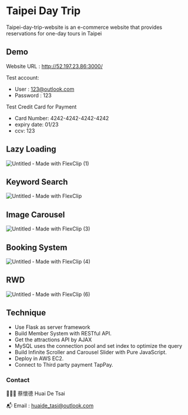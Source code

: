 # Taipei Day Trip

Taipei-day-trip-website is an e-commerce website that provides reservations for one-day tours in Taipei

## Demo

Website URL : http://52.197.23.86:3000/

Test account:

* User : 123@outlook.com
* Password : 123

Test Credit Card for Payment

* Card Number: 4242-4242-4242-4242
* expiry date: 01/23
* ccv: 123

## Lazy Loading
![Untitled ‑ Made with FlexClip (1)](https://user-images.githubusercontent.com/93437400/211190985-4e812667-8461-444d-bb1e-0f9d1d420b65.gif)

## Keyword Search
![Untitled ‑ Made with FlexClip](https://user-images.githubusercontent.com/93437400/211190850-2ee6de23-071d-407b-be14-0ef14884b726.gif)

## Image Carousel
![Untitled ‑ Made with FlexClip (3)](https://user-images.githubusercontent.com/93437400/211191056-64826c5d-449d-4d35-896e-44ccddf7de7f.gif)

## Booking System
![Untitled ‑ Made with FlexClip (4)](https://user-images.githubusercontent.com/93437400/211191151-829685a7-3af0-4217-9cc1-10d83d281af1.gif)

## RWD
![Untitled ‑ Made with FlexClip (6)](https://user-images.githubusercontent.com/93437400/211191221-5fcd9585-425b-455d-9cf8-fbe2ba7e5d8b.gif)

## Technique
* Use Flask as server framework
* Build Member System with RESTful API.
* Get the attractions API by AJAX
* MySQL uses the connection pool and set index to optimize the query
* Build Infinite Scroller and Carousel Slider with Pure JavaScript.
* Deploy in AWS EC2.
* Connect to Third party payment TapPay.

### Contact

👨🏻‍💻 蔡懷德 Huai De Tsai

📬 Email : huaide_tasi@outlook.com
